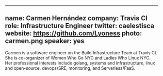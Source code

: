 ---
name: Carmen Hernández
company: Travis CI
role: Infrastructure Engineer
twitter: caelestisca
website: https://github.com/Lyoness
photo: carmen.png
speaker: yes
----
Carmen is a software engineer on the Build Infrastructure Team at Travis CI. She is co-organizer of Women Who Go NYC  and Ladies Who Linux NYC.  Her professional interests include golang, systems and infrastructure, linux and open-source, devops/SRE, monitoring, and Serverless/FaaS.